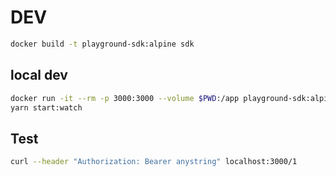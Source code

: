 # DEV

```bash
docker build -t playground-sdk:alpine sdk
```

## local dev

```bash
docker run -it --rm -p 3000:3000 --volume $PWD:/app playground-sdk:alpine bash
yarn start:watch
```

## Test

```bash
curl --header "Authorization: Bearer anystring" localhost:3000/1
```

